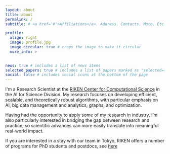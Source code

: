```yaml
---
layout: about
title: about
permalink: /
subtitle: # <a href='#'>Affiliations</a>. Address. Contacts. Moto. Etc.

profile:
  align: right
  image: profile.jpg
  image_circular: true # crops the image to make it circular
  more_info: >
    

news: true # includes a list of news items
selected_papers: true # includes a list of papers marked as "selected={true}"
social: false # includes social icons at the bottom of the page
---
```


I'm a Research Scientist at the <a href='https://www.r-ccs.riken.jp/en/'>RIKEN Center for Computational Science</a> in the AI for Science Division. My research focuses on developing efficient, scalable, and theoretically robust algorithms, with particular emphasis on AI, big data management and analytics, graphs, and optimization. 

Having had the opportunity to apply some of my research in industry, I’m also particularly interested in bridging the gap between research and practice, so scientific advances can more easily translate into meaningful real-world impact.

If you are interested in a stay with our team in Tokyo, RIKEN offers a number of programs for PhD students and postdocs, see [here](hiring)
